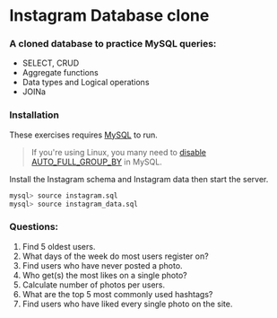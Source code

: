 # Instagram Database clone

### A cloned database to practice MySQL queries:

  - SELECT, CRUD
  - Aggregate functions
  - Data types and Logical operations
  - JOINa


### Installation

These exercises requires [MySQL](https://www.mysql.com/) to run.
> If you're using Linux, you many need to [disable AUTO_FULL_GROUP_BY](https://stackoverflow.com/questions/23921117/disable-only-full-group-by) in MySQL.

Install the Instagram schema and Instagram data then start the server.

```sh
mysql> source instagram.sql
mysql> source instagram_data.sql
```

### Questions:
1. Find 5 oldest users.
2. What days of the week do most users register on?
3. Find users who have never posted a photo.
4. Who get(s) the most likes on a single photo?
5. Calculate number of photos per users.
6. What are the top 5 most commonly used hashtags?
7. Find users who have liked every single photo on the site.